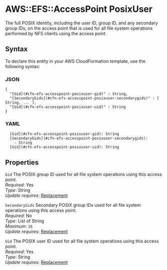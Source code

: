 # AWS::EFS::AccessPoint PosixUser<a name="aws-properties-efs-accesspoint-posixuser"></a>

The full POSIX identity, including the user ID, group ID, and any secondary group IDs, on the access point that is used for all file system operations performed by NFS clients using the access point\.

## Syntax<a name="aws-properties-efs-accesspoint-posixuser-syntax"></a>

To declare this entity in your AWS CloudFormation template, use the following syntax:

### JSON<a name="aws-properties-efs-accesspoint-posixuser-syntax.json"></a>

```
{
  "[Gid](#cfn-efs-accesspoint-posixuser-gid)" : String,
  "[SecondaryGids](#cfn-efs-accesspoint-posixuser-secondarygids)" : [ String, ... ],
  "[Uid](#cfn-efs-accesspoint-posixuser-uid)" : String
}
```

### YAML<a name="aws-properties-efs-accesspoint-posixuser-syntax.yaml"></a>

```
  [Gid](#cfn-efs-accesspoint-posixuser-gid): String
  [SecondaryGids](#cfn-efs-accesspoint-posixuser-secondarygids): 
    - String
  [Uid](#cfn-efs-accesspoint-posixuser-uid): String
```

## Properties<a name="aws-properties-efs-accesspoint-posixuser-properties"></a>

`Gid`  <a name="cfn-efs-accesspoint-posixuser-gid"></a>
The POSIX group ID used for all file system operations using this access point\.  
*Required*: Yes  
*Type*: String  
*Update requires*: [Replacement](https://docs.aws.amazon.com/AWSCloudFormation/latest/UserGuide/using-cfn-updating-stacks-update-behaviors.html#update-replacement)

`SecondaryGids`  <a name="cfn-efs-accesspoint-posixuser-secondarygids"></a>
Secondary POSIX group IDs used for all file system operations using this access point\.  
*Required*: No  
*Type*: List of String  
*Maximum*: `16`  
*Update requires*: [Replacement](https://docs.aws.amazon.com/AWSCloudFormation/latest/UserGuide/using-cfn-updating-stacks-update-behaviors.html#update-replacement)

`Uid`  <a name="cfn-efs-accesspoint-posixuser-uid"></a>
The POSIX user ID used for all file system operations using this access point\.  
*Required*: Yes  
*Type*: String  
*Update requires*: [Replacement](https://docs.aws.amazon.com/AWSCloudFormation/latest/UserGuide/using-cfn-updating-stacks-update-behaviors.html#update-replacement)
